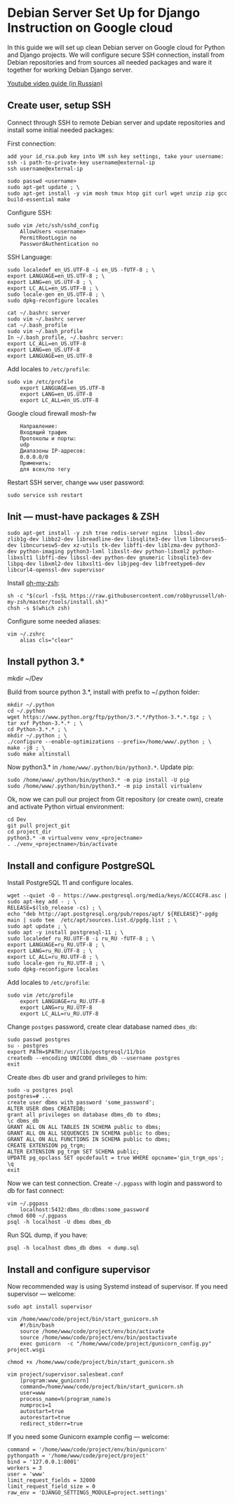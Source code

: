 # Debian Server Set Up for Django Instruction on Google cloud

In this guide we will set up clean Debian server on Google cloud for Python and Django projects. We will configure secure SSH connection, install from Debian repositories and from sources all needed packages and ware it together for working Debian Django server.

[Youtube video guide (in Russian)](https://www.youtube.com/watch?v=FLiKTJqyyvs)

## Create user, setup SSH

Connect through SSH to remote Debian server and update repositories and install some initial needed packages:

First connection:

```
add your id_rsa.pub key into VM ssh key settings, take your username:
ssh -i path-to-private-key username@external-ip
ssh username@external-ip
```

```
sudo passwd <username>
sudo apt-get update ; \
sudo apt-get install -y vim mosh tmux htop git curl wget unzip zip gcc build-essential make
```

Configure SSH:

```
sudo vim /etc/ssh/sshd_config
    AllowUsers <username>
    PermitRootLogin no
    PasswordAuthentication no
```

SSH Language:

```
sudo localedef en_US.UTF-8 -i en_US -fUTF-8 ; \
export LANGUAGE=en_US.UTF-8 ; \
export LANG=en_US.UTF-8 ; \
export LC_ALL=en_US.UTF-8 ; \
sudo locale-gen en_US.UTF-8 ; \
sudo dpkg-reconfigure locales

cat ~/.bashrc server
sudo vim ~/.bashrc server
cat ~/.bash_profile
sudo vim ~/.bash_profile
In ~/.bash_profile, ~/.bashrc server:
export LC_ALL=en_US.UTF-8
export LANG=en_US.UTF-8
export LANGUAGE=en_US.UTF-8
```

Add locales to `/etc/profile`:

```
sudo vim /etc/profile
    export LANGUAGE=en_US.UTF-8
    export LANG=en_US.UTF-8
    export LC_ALL=en_US.UTF-8
```

Google cloud firewall mosh-fw

```
	Направление:
	Входящий трафик
	Протоколы и порты:
	udp
	Диапазоны IP-адресов: 
	0.0.0.0/0
	Применить:
	для всех/по тегу
```

Restart SSH server, change `www` user password:

```
sudo service ssh restart
```

## Init — must-have packages & ZSH

```
sudo apt-get install -y zsh tree redis-server nginx  libssl-dev zlib1g-dev libbz2-dev libreadline-dev libsqlite3-dev llvm libncurses5-dev libncursesw5-dev xz-utils tk-dev libffi-dev liblzma-dev python3-dev python-imaging python3-lxml libxslt-dev python-libxml2 python-libxslt1 libffi-dev libssl-dev python-dev gnumeric libsqlite3-dev libpq-dev libxml2-dev libxslt1-dev libjpeg-dev libfreetype6-dev libcurl4-openssl-dev supervisor
```

Install [oh-my-zsh](https://github.com/robbyrussell/oh-my-zsh):

```
sh -c "$(curl -fsSL https://raw.githubusercontent.com/robbyrussell/oh-my-zsh/master/tools/install.sh)"
chsh -s $(which zsh)
```

Configure some needed aliases:

```
vim ~/.zshrc
    alias cls="clear"
```

## Install python 3.*

mkdir ~/Dev

Build from source python 3.*, install with prefix to ~/.python folder:

```
mkdir ~/.python
cd ~/.python
wget https://www.python.org/ftp/python/3.*.*/Python-3.*.*.tgz ; \
tar xvf Python-3.*.* ; \
cd Python-3.*.* ; \
mkdir ~/.python ; \
./configure --enable-optimizations --prefix=/home/www/.python ; \
make -j8 ; \
sudo make altinstall
```

Now python3.* in `/home/www/.python/bin/python3.*`. Update pip:

```
sudo /home/www/.python/bin/python3.* -m pip install -U pip
sudo /home/www/.python/bin/python3.* -m pip install virtualenv
```

Ok, now we can pull our project from Git repository (or create own), create and activate Python virtual environment:

```
cd Dev
git pull project_git
cd project_dir
python3.* -m virtualvenv venv_<projectname>
. ./venv_<projectname>/bin/activate
```

## Install and configure PostgreSQL

Install PostgreSQL 11 and configure locales.

```
wget --quiet -O - https://www.postgresql.org/media/keys/ACCC4CF8.asc | sudo apt-key add - ; \
RELEASE=$(lsb_release -cs) ; \
echo "deb http://apt.postgresql.org/pub/repos/apt/ ${RELEASE}"-pgdg main | sudo tee  /etc/apt/sources.list.d/pgdg.list ; \
sudo apt update ; \
sudo apt -y install postgresql-11 ; \
sudo localedef ru_RU.UTF-8 -i ru_RU -fUTF-8 ; \
export LANGUAGE=ru_RU.UTF-8 ; \
export LANG=ru_RU.UTF-8 ; \
export LC_ALL=ru_RU.UTF-8 ; \
sudo locale-gen ru_RU.UTF-8 ; \
sudo dpkg-reconfigure locales
```

Add locales to `/etc/profile`:

```
sudo vim /etc/profile
    export LANGUAGE=ru_RU.UTF-8
    export LANG=ru_RU.UTF-8
    export LC_ALL=ru_RU.UTF-8
```

Change `postges` password, create clear database named `dbms_db`:

```
sudo passwd postgres
su - postgres
export PATH=$PATH:/usr/lib/postgresql/11/bin
createdb --encoding UNICODE dbms_db --username postgres
exit
```

Create `dbms` db user and grand privileges to him:

```
sudo -u postgres psql
postgres=# ...
create user dbms with password 'some_password';
ALTER USER dbms CREATEDB;
grant all privileges on database dbms_db to dbms;
\c dbms_db
GRANT ALL ON ALL TABLES IN SCHEMA public to dbms;
GRANT ALL ON ALL SEQUENCES IN SCHEMA public to dbms;
GRANT ALL ON ALL FUNCTIONS IN SCHEMA public to dbms;
CREATE EXTENSION pg_trgm;
ALTER EXTENSION pg_trgm SET SCHEMA public;
UPDATE pg_opclass SET opcdefault = true WHERE opcname='gin_trgm_ops';
\q
exit
```

Now we can test connection. Create `~/.pgpass` with login and password to db for fast connect:

```
vim ~/.pgpass
	localhost:5432:dbms_db:dbms:some_password
chmod 600 ~/.pgpass
psql -h localhost -U dbms dbms_db
```

Run SQL dump, if you have:

```
psql -h localhost dbms_db dbms  < dump.sql
```

## Install and configure supervisor

Now recommended way is using Systemd instead of supervisor. If you need supervisor — welcome:

```
sudo apt install supervisor

vim /home/www/code/project/bin/start_gunicorn.sh
	#!/bin/bash
	source /home/www/code/project/env/bin/activate
	source /home/www/code/project/env/bin/postactivate
	exec gunicorn  -c "/home/www/code/project/gunicorn_config.py" project.wsgi

chmod +x /home/www/code/project/bin/start_gunicorn.sh

vim project/supervisor.salesbeat.conf
	[program:www_gunicorn]
	command=/home/www/code/project/bin/start_gunicorn.sh
	user=www
	process_name=%(program_name)s
	numprocs=1
	autostart=true
	autorestart=true
	redirect_stderr=true
```

If you need some Gunicorn example config — welcome:

```
command = '/home/www/code/project/env/bin/gunicorn'
pythonpath = '/home/www/code/project/project'
bind = '127.0.0.1:8001'
workers = 3
user = 'www'
limit_request_fields = 32000
limit_request_field_size = 0
raw_env = 'DJANGO_SETTINGS_MODULE=project.settings'
```
